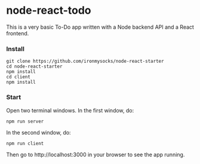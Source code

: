 # node-react-todo
This is a very basic To-Do app written with a Node backend API and a React frontend.

### Install
```
git clone https://github.com/ironmysocks/node-react-starter
cd node-react-starter
npm install
cd client
npm install
```

### Start
Open two terminal windows. In the first window, do:
```
npm run server
```

In the second window, do:
```
npm run client
```

Then go to http://localhost:3000 in your browser to see the app running.
